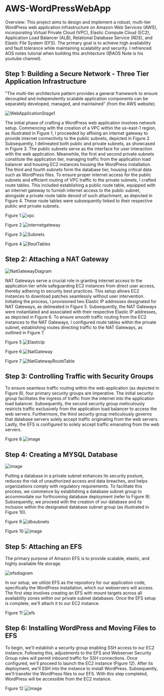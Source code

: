 # AWS-WordPressWebApp
Overview: This project aims to design and implement a robust, multi-tier WordPress web application infrastructure on Amazon Web Services (AWS), incorporating Virtual Private Cloud (VPC), Elastic Compute Cloud (EC2), Application Load Balancer (ALB), Relational Database Service (RDS), and Elastic File System (EFS). The primary goal is to achieve high availability and fault tolerance while maintaining scalability and security. I refrenced AOS notes tutorial when building this architecture (@AOS Note is his youtube channel). 

## Step 1: Building a Secure Network - Three Tier Application Infrastructure

"The multi-tier architecture pattern provides a general framework to ensure decoupled and independently scalable application components can be separately developed, managed, and maintained" (from the AWS website). 

![WebApplicationStage1](https://github.com/sauravnakarmi/AWS-WordPressWebApp/assets/70821330/092605ba-29ba-4218-a83c-ee35cc594b05)

The initial phase of crafting a WordPress web application involves network setup. Commencing with the creation of a VPC within the us-east-1 region, as illustrated in Figure 1, I proceeded by affixing an internet gateway to provide internet connectivity to the public subnets, depicted in Figure 2. Subsequently, I delineated both public and private subnets, as showcased in Figure 3. The public subnets serve as the interface for user interaction with the web application. Meanwhile, the first and second private subnets constitute the application tier, managing traffic from the application load balancer and housing EC2 instances housing the WordPress installation. The third and fourth subnets form the database tier, housing critical data such as WordPress files. To ensure proper internet access for the public subnets and efficient routing of VPC traffic to the private subnets, I crafted route tables. This included establishing a public route table, equipped with an internet gateway to furnish internet access to the public subnet, alongside a private route table devoid of such attachment, as depicted in Figure 4. These route tables were subsequently linked to their respective public and private subnets.

Figure 1
![vpc](https://github.com/sauravnakarmi/AWS-WordPressWebApp/assets/70821330/5606d210-5c04-4380-8572-d6021c8e1e8f)

Figure 2
![internetgateway](https://github.com/sauravnakarmi/AWS-WordPressWebApp/assets/70821330/0513c804-2b9d-4aec-8aa3-59f3b442f4d9)

Figure 3
![Subnets](https://github.com/sauravnakarmi/AWS-WordPressWebApp/assets/70821330/c9290c54-6b80-4cb9-8673-090ca91973c6)

Figure 4
![RoutTables](https://github.com/sauravnakarmi/AWS-WordPressWebApp/assets/70821330/daa7390b-444c-4943-805e-f3ffda44d709)

## Step 2: Attaching a NAT Gateway

![NatGatewayDiagram](https://github.com/sauravnakarmi/AWS-WordPressWebApp/assets/70821330/93b0a368-5f3b-4203-9f32-2fdb7a4d2363)

NAT Gateways serve a crucial role in granting internet access to the application tier while safeguarding EC2 instances from direct user access, thereby adhering to security best practices. This setup allows EC2 instances to download patches seamlessly without user intervention. Initiating the process, I provisioned two Elastic IP addresses designated for NAT Gateways, as delineated in Figure 5. Subsequently, the NAT Gateways were instantiated and associated with their respective Elastic IP addresses, as depicted in Figure 6. To ensure smooth traffic routing from the EC2 instances to the NAT Gateways, I configured route tables within the private subnet, establishing routes directing traffic to the NAT Gateways, as outlined in Figure 7.

Figure 5
![ElasticIp](https://github.com/sauravnakarmi/AWS-WordPressWebApp/assets/70821330/3ba2c18d-ee70-4c91-987d-a422c2e85d87)

Figure 6
![NatGateway](https://github.com/sauravnakarmi/AWS-WordPressWebApp/assets/70821330/921aa575-fcbe-4483-accb-42dd9405851a)

Figure 7
![NatGatewayRouteTable](https://github.com/sauravnakarmi/AWS-WordPressWebApp/assets/70821330/d8c9a1a3-4267-4ded-bafc-5468d8280562)

## Step 3: Controlling Traffic with Security Groups

To ensure seamless traffic routing within the web application (as depicted in Figure 8), four primary security groups are imperative. The initial security group facilitates the ingress of traffic from the internet into the application load balancer. Subsequently, the second security group meticulously restricts traffic exclusively from the application load balancer to access the web servers. Furthermore, the third security group meticulously governs that database servers solely accept traffic originating from the web servers. Lastly, the EFS is configured to solely accept traffic emanating from the web servers.

Figure 8
![image](https://github.com/sauravnakarmi/AWS-WordPressWebApp/assets/70821330/b5183c15-aa12-4a96-82e0-f64fb7561d3f)

## Step 4: Creating a MYSQL Database

![image](https://github.com/sauravnakarmi/AWS-WordPressWebApp/assets/70821330/1d56f4c1-bbb2-4742-9611-372bc7f05b58)

Putting a database in a private subnet enhances its security posture, reduces the risk of unauthorized access and data breaches, and helps organizations comply with regulatory requirements. To facilitate this process, we commence by establishing a database subnet group to accommodate our forthcoming database deployment (refer to Figure 9). Subsequently, we proceed with the creation of our database and its inclusion within the designated database subnet group (as illustrated in Figure 10).

Figure 9
![dbsubnets](https://github.com/sauravnakarmi/AWS-WordPressWebApp/assets/70821330/74915534-cc31-49a4-84c4-e2ff35521662)

Figure 10
![image](https://github.com/sauravnakarmi/AWS-WordPressWebApp/assets/70821330/8113a7c3-b36a-495f-ac89-bde71dab713e)

## Step 5: Attaching an EFS

The primary purpose of Amazon EFS is to provide scalable, elastic, and highly available file storage.

![efsdiagram](https://github.com/sauravnakarmi/AWS-WordPressWebApp/assets/70821330/38ec656d-7f4a-4d3d-aa0e-75d4d2540329)

In our setup, we utilize EFS as the repository for our application code, specifically the WordPress installation, which our webservers will access. The first step involves creating an EFS with mount targets across all availability zones within our private subnet databases. Once the EFS setup is complete, we'll attach it to our EC2 instance.

Figure 11
![efs](https://github.com/sauravnakarmi/AWS-WordPressWebApp/assets/70821330/18477997-ef5f-4322-919a-47930cfc1568)

## Step 6: Installing WordPress and Moving Files to EFS

To begin, we'll establish a security group enabling SSH access to our EC2 instance. Following this, adjustments to the EFS and Webserver Security Group rules will permit inbound traffic for SSH connections. Once configured, we'll proceed to launch the EC2 instance (Figure 12). After its deployment, we'll SSH into the instance to install WordPress. Subsequently, we'll transfer the WordPress files to our EFS. With this step completed, WordPress will be accessible from the EC2 instance.

Figure 12
![image](https://github.com/sauravnakarmi/AWS-WordPressWebApp/assets/70821330/eb0dfd3b-9ae4-4f28-abaf-89f587d514c7)
